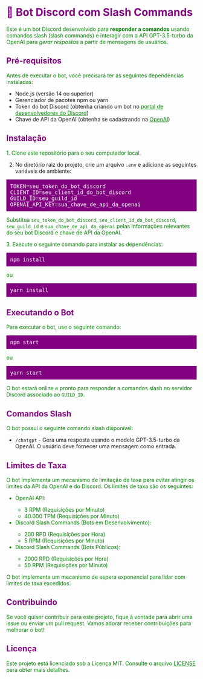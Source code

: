<h1 style="color:purple">🤖 Bot Discord com Slash Commands</h1>

<p style="color:green">
Este é um bot Discord desenvolvido para <strong>responder a comandos</strong> usando comandos slash (slash commands) e interagir com a API GPT-3.5-turbo da OpenAI para <em>gerar respostas</em> a partir de mensagens de usuários.
</p>

<h2 style="color:purple">Pré-requisitos</h2>

<p style="color:green">
Antes de executar o bot, você precisará ter as seguintes dependências instaladas:

- Node.js (versão 14 ou superior)
- Gerenciador de pacotes npm ou yarn
- Token do bot Discord (obtenha criando um bot no <a href="https://discord.com/developers/applications" style="color:green">portal de desenvolvedores do Discord</a>)
- Chave de API da OpenAI (obtenha se cadastrando na <a href="https://beta.openai.com/signup/" style="color:green">OpenAI</a>)
</p>

<h2 style="color:purple">Instalação</h2>

<p style="color:green">
1. Clone este repositório para o seu computador local.

2. No diretório raiz do projeto, crie um arquivo <code>.env</code> e adicione as seguintes variáveis de ambiente:
</p>

<pre style="background-color:purple; color:white; padding:10px;">
TOKEN=seu_token_do_bot_discord
CLIENT_ID=seu_client_id_do_bot_discord
GUILD_ID=seu_guild_id
OPENAI_API_KEY=sua_chave_de_api_da_openai
</pre>

<p style="color:green">
Substitua <code>seu_token_do_bot_discord</code>, <code>seu_client_id_do_bot_discord</code>, <code>seu_guild_id</code> e <code>sua_chave_de_api_da_openai</code> pelas informações relevantes do seu bot Discord e chave de API da OpenAI.
</p>

<p style="color:green">
3. Execute o seguinte comando para instalar as dependências:
</p>

<pre style="background-color:purple; color:white; padding:10px;">
npm install
</pre>

<p style="color:green">
ou
</p>

<pre style="background-color:purple; color:white; padding:10px;">
yarn install
</pre>

<h2 style="color:purple">Executando o Bot</h2>

<p style="color:green">
Para executar o bot, use o seguinte comando:
</p>

<pre style="background-color:purple; color:white; padding:10px;">
npm start
</pre>

<p style="color:green">
ou
</p>

<pre style="background-color:purple; color:white; padding:10px;">
yarn start
</pre>

<p style="color:green">
O bot estará online e pronto para responder a comandos slash no servidor Discord associado ao <code>GUILD_ID</code>.
</p>

<h2 style="color:purple">Comandos Slash</h2>

<p style="color:green">
O bot possui o seguinte comando slash disponível:

- <code>/chatgpt</code> - Gera uma resposta usando o modelo GPT-3.5-turbo da OpenAI. O usuário deve fornecer uma mensagem como entrada.
</p>

<h2 style="color:purple">Limites de Taxa</h2>

<p style="color:green">
O bot implementa um mecanismo de limitação de taxa para evitar atingir os limites da API da OpenAI e do Discord. Os limites de taxa são os seguintes:
</p>

<ul style="color:green">
  <li>OpenAI API:</li>
  <ul style="color:green">
    <li>3 RPM (Requisições por Minuto)</li>
    <li>40.000 TPM (Requisições por Minuto)</li>
  </ul>
  <li>Discord Slash Commands (Bots em Desenvolvimento):</li>
  <ul style="color:green">
    <li>200 RPD (Requisições por Hora)</li>
    <li>5 RPM (Requisições por Minuto)</li>
  </ul>
  <li>Discord Slash Commands (Bots Públicos):</li>
  <ul style="color:green">
    <li>2000 RPD (Requisições por Hora)</li>
    <li>50 RPM (Requisições por Minuto)</li>
  </ul>
</ul>

<p style="color:green">
O bot implementa um mecanismo de espera exponencial para lidar com limites de taxa excedidos.
</p>

<h2 style="color:purple">Contribuindo</h2>

<p style="color:green">
Se você quiser contribuir para este projeto, fique à vontade para abrir uma issue ou enviar um pull request. Vamos adorar receber contribuições para melhorar o bot!
</p>

<h2 style="color:purple">Licença</h2>

<p style="color:green">
Este projeto está licenciado sob a Licença MIT. Consulte o arquivo <a href="LICENSE" style="color:green">LICENSE</a> para obter mais detalhes.
</p>
